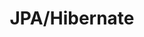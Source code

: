 ---
title: "JPA/Hibernate"
weight: 6
links:
- title: "Hibernate: save, persist, update, merge, saveOrUpdate"
  link: "https://www.baeldung.com/hibernate-save-persist-update-merge-saveorupdate"
- title: "Cause of Death: Hibernate"
  link: "https://www.youtube.com/watch?v=LSxEay38GVA"
- title: "JPA Cheatsheet"
  link: "https://github.com/rgarciacarmona/Java-Database-Cheatsheets/blob/master/JPA%20Cheatsheet.md"
---